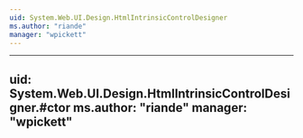 ```yaml
---
uid: System.Web.UI.Design.HtmlIntrinsicControlDesigner
ms.author: "riande"
manager: "wpickett"
---
```


---
uid: System.Web.UI.Design.HtmlIntrinsicControlDesigner.#ctor
ms.author: "riande"
manager: "wpickett"
---
